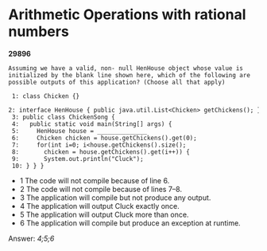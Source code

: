 Arithmetic Operations with rational numbers
===========================================
**29896**
```
Assuming we have a valid, non- null HenHouse object whose value is initialized by the blank line shown here, which of the following are possible outputs of this application? (Choose all that apply) 
 
 1: class Chicken {} 
 2: interface HenHouse { public java.util.List<Chicken> getChickens(); } 
 3: public class ChickenSong { 
 4:   public static void main(String[] args) { 
 5:     HenHouse house = ______________ 
 6:     Chicken chicken = house.getChickens().get(0); 
 7:     for(int i=0; i<house.getChickens().size();  
 8:       chicken = house.getChickens().get(i++)) { 
 9:       System.out.println("Cluck"); 
 10: } } }
```


- 1 The code will not compile because of line 6.
- 2 The code will not compile because of lines 7–8.
- 3 The application will compile but not produce any output.
- 4 The application will output Cluck exactly once.
- 5 The application will output Cluck more than once.
- 6 The application will compile but produce an exception at runtime.

Answer: *4;5;6*


